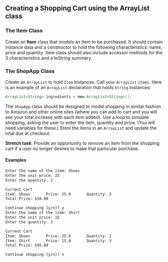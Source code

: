 ## Creating a Shopping Cart using the ArrayList class

### The Item Class

Create an **Item** class that models an Item to be purchased. It should contain instance data and a constructor to hold the following characteristics: name, price and quantity. Item class should also include accessor methods for the 3 characteristics and a toString summary.

### The ShopApp Class

Create an `ArrayList` to hold `Item` instances. Call your `ArrayList` `items`. Here is an example of an `ArrayList` declaration that holds `String` instances:

```java
ArrayList<String> ingredients = new ArrayList<String>();
```

The `ShopApp` class should be designed to model shopping in similar fashion to Amazon and other online sites (where you can add to cart and you will see your total increase with each item added). Use a loop to simulate shopping, asking the user to enter the item, quantity and price. (You will need variables for these.) Store the items in an `ArrayList` and update the total due at checkout.

 **Stretch task**: Provide an opportunity to remove an item from the shopping cart if a user no longer desires to make that particular purchase.

#### Examples

```bash
Enter the name of the item: Shoes
Enter the unit price: 25
Enter the quantity: 2

Current Cart
Item: Shoes		  Price: 25.0	    Quantity: 2
Total Price: $50.00

Continue shopping (y/n)? y
Enter the name of the item: Shirt
Enter the unit price: 15
Enter the quantity: 3

Current Cart
Item: Shoes		  Price: 25.0	    Quantity: 2		
Item: Shirt		  Price: 15.0	    Quantity: 3		
Total Price: $95.00

Continue shopping (y/n)? n
```
